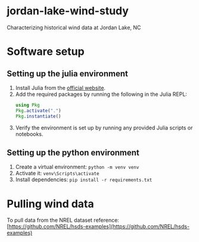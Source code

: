 # jordan-lake-wind-study
Characterizing historical wind data at Jordan Lake, NC

# Software setup
## Setting up the julia environment
1. Install Julia from the [official website](https://julialang.org/downloads/).
2. Add the required packages by running the following in the Julia REPL:
    ```julia
    using Pkg
    Pkg.activate(".")
    Pkg.instantiate()
    ```
3. Verify the environment is set up by running any provided Julia scripts or notebooks.

## Setting up the python environment
1. Create a virtual environment: `python -m venv venv`
2. Activate it: `venv\Scripts\activate`
3. Install dependencies: `pip install -r requirements.txt`

# Pulling wind data
To pull data from the NREL dataset reference: [https://github.com/NREL/hsds-examples](https://github.com/NREL/hsds-examples)
